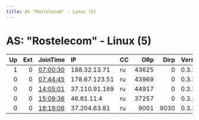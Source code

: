 ```yaml
---
title: AS "Rostelecom" - Linux (5)
---
```


# AS: "Rostelecom" - Linux (5)

|   Up |   Ext | JoinTime                                                                                            | IP            | CC   |   ORp |   Dirp | Version   | Contact   | Nickname      |   eFamMembers |
|-----:|------:|:----------------------------------------------------------------------------------------------------|:--------------|:-----|------:|-------:|:----------|:----------|:--------------|--------------:|
|    1 |     0 | [07:00:30](https://metrics.torproject.org/rs.html#details/C92EB1BC7E2E75818EC5C544F0BA5E4322A7144F) | 188.32.13.71  | ru   | 43625 |      0 | 0.3.2.10  | None      | UbuntuCore239 |             1 |
|    0 |     0 | [07:44:45](https://metrics.torproject.org/rs.html#details/EC38B29129B5D71580C8D590C06AD314A61FF3AD) | 178.67.123.51 | ru   | 43969 |      0 | 0.3.2.10  | None      | UbuntuCore239 |             1 |
|    0 |     0 | [14:05:01](https://metrics.torproject.org/rs.html#details/CDDCD1742E0536C5143931D66A929AAE50FEA878) | 37.110.91.169 | ru   | 44917 |      0 | 0.3.2.10  | None      | UbuntuCore239 |             1 |
|    0 |     0 | [15:09:36](https://metrics.torproject.org/rs.html#details/73E7BE7E1C67A481A9487D46A0549940F9DFBD75) | 46.61.11.4    | ru   | 37257 |      0 | 0.3.2.10  | None      | UbuntuCore239 |             1 |
|    0 |     0 | [18:19:06](https://metrics.torproject.org/rs.html#details/A14D2E846381278E9706F5476FAB93F6787A8BB9) | 37.204.63.81  | ru   |  9001 |   9030 | 0.3.3.7   | None      | AntiPutin     |             1 |
